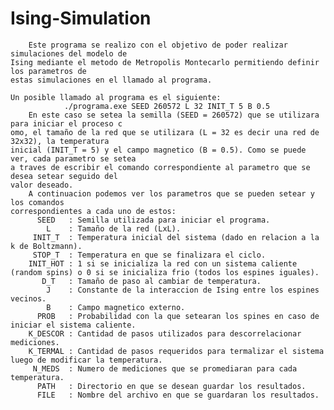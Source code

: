 # Ising-Simulation

		Este programa se realizo con el objetivo de poder realizar simulaciones del modelo de 
	Ising mediante el metodo de Metropolis Montecarlo permitiendo definir los parametros de
	estas simulaciones en el llamado al programa. 
	
	Un posible llamado al programa es el siguiente:
				./programa.exe SEED 260572 L 32 INIT_T 5 B 0.5
		En este caso se setea la semilla (SEED = 260572) que se utilizara para iniciar el proceso c
	omo, el tamaño de la red que se utilizara (L = 32 es decir una red de 32x32), la temperatura 
	inicial (INIT_T = 5) y el campo magnetico (B = 0.5). Como se puede ver, cada parametro se setea 
	a traves de escribir el comando correspondiente al parametro que se desea setear seguido del 
	valor deseado.
		A continuacion podemos ver los parametros que se pueden setear y los comandos 
	correspondientes a cada uno de estos:
		  SEED   : Semilla utilizada para iniciar el programa.
		    L    : Tamaño de la red (LxL).
		 INIT_T  : Temperatura inicial del sistema (dado en relacion a la k de Boltzmann).
		 STOP_T  : Temperatura en que se finalizara el ciclo.
		INIT_HOT : 1 si se inicializa la red con un sistema caliente (random spins) o 0 si se inicializa frio (todos los espines iguales).
		   D_T   : Tamaño de paso al cambiar de temperatura.
		    J    : Constante de la interaccion de Ising entre los espines vecinos.
			B    : Campo magnetico externo.
		  PROB   : Probabilidad con la que setearan los spines en caso de iniciar el sistema caliente.
		K_DESCOR : Cantidad de pasos utilizados para descorrelacionar mediciones.
		K_TERMAL : Cantidad de pasos requeridos para termalizar el sistema luego de modificar la temperatura.
		 N_MEDS  : Numero de mediciones que se promediaran para cada temperatura.
		  PATH   : Directorio en que se desean guardar los resultados.
		  FILE   : Nombre del archivo en que se guardaran los resultados.

